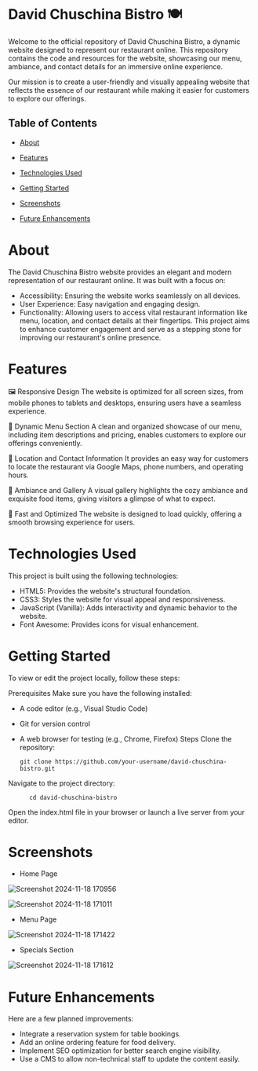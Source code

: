 # David Chuschina Bistro 🍽️
Welcome to the official repository of David Chuschina Bistro, a dynamic website designed to represent our restaurant online. This repository contains the code and resources for the website, showcasing our menu, ambiance, and contact details for an immersive online experience.

Our mission is to create a user-friendly and visually appealing website that reflects the essence of our restaurant while making it easier for customers to explore our offerings.

## Table of Contents
- [About](#About)

- [Features](#Features)

- [Technologies Used](#Technologies)

- [Getting Started](#Getting)

- [Screenshots](#Screenshots)

- [Future Enhancements](#Future)

# About
The David Chuschina Bistro website provides an elegant and modern representation of our restaurant online. It was built with a focus on:

- Accessibility: Ensuring the website works seamlessly on all devices.
- User Experience: Easy navigation and engaging design.
- Functionality: Allowing users to access vital restaurant information like menu, location, and contact details at their fingertips.
This project aims to enhance customer engagement and serve as a stepping stone for improving our restaurant's online presence.

# Features
🖼️ Responsive Design
The website is optimized for all screen sizes, from mobile phones to tablets and desktops, ensuring users have a seamless experience.

📖 Dynamic Menu Section
A clean and organized showcase of our menu, including item descriptions and pricing, enables customers to explore our offerings conveniently.

📍 Location and Contact Information
It provides an easy way for customers to locate the restaurant via Google Maps, phone numbers, and operating hours.

🌟 Ambiance and Gallery
A visual gallery highlights the cozy ambiance and exquisite food items, giving visitors a glimpse of what to expect.

🚀 Fast and Optimized
The website is designed to load quickly, offering a smooth browsing experience for users.

# Technologies Used
This project is built using the following technologies:

- HTML5: Provides the website's structural foundation.
- CSS3: Styles the website for visual appeal and responsiveness.
- JavaScript (Vanilla): Adds interactivity and dynamic behavior to the website.
- Font Awesome: Provides icons for visual enhancement.

# Getting Started
To view or edit the project locally, follow these steps:

Prerequisites
Make sure you have the following installed:

- A code editor (e.g., Visual Studio Code)
- Git for version control
- A web browser for testing (e.g., Chrome, Firefox)
Steps
Clone the repository:

      git clone https://github.com/your-username/david-chuschina-bistro.git

Navigate to the project directory:

          cd david-chuschina-bistro

Open the index.html file in your browser or launch a live server from your editor.

# Screenshots

- Home Page

![Screenshot 2024-11-18 170956](https://github.com/user-attachments/assets/7b693946-e659-4ba6-bfad-41da21256273)

![Screenshot 2024-11-18 171011](https://github.com/user-attachments/assets/48ce0223-90b0-49d3-9407-f9d8f159a7e1)

- Menu Page

![Screenshot 2024-11-18 171422](https://github.com/user-attachments/assets/2f9c0c72-78d7-4560-abb1-6e93d6b6d049)

- Specials Section
  
![Screenshot 2024-11-18 171612](https://github.com/user-attachments/assets/5dfa7a26-bd9c-447a-af06-09480004fad7)


 # Future Enhancements

Here are a few planned improvements:

- Integrate a reservation system for table bookings.
- Add an online ordering feature for food delivery.
- Implement SEO optimization for better search engine visibility.
- Use a CMS to allow non-technical staff to update the content easily.
